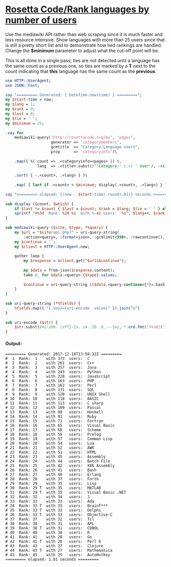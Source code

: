[1]: http://rosettacode.org/wiki/Rosetta_Code/Rank_languages_by_number_of_users

# [Rosetta Code/Rank languages by number of users][1]

Use the mediawiki API rather than web scraping since it is much faster and less resource intensive. Show languages with more than 25 users since that is still a pretty short list and to demonstrate how tied rankings are handled. Change the **$minimum** parameter to adjust what the cut-off point will be.



This is all done in a single pass; ties are not detected until a language has the same count as a previous one, so ties are marked by a **T** next to the count indicating that **this** language has the same count as the **previous**.

```perl
use HTTP::UserAgent;
use JSON::Fast;
 
say "========= Generated: { DateTime.new(time) } =========";
my $start-time = now;
my $lang = 1;
my $rank = 0;
my $last = 0;
my $tie = ' ';
my $minimum = 25;
 
.say for
    mediawiki-query('http://rosettacode.org/mw', 'pages',
                    generator => 'categorymembers',
                    gcmtitle  => "Category:Language users",
                    prop      => 'categoryinfo')\
 
    .map({ %( count => .<categoryinfo><pages> || 0,
              lang  => .<title>.subst(/^'Category:' (.+) ' User'/, ->$/ {$0}) ) })\
 
    .sort( { -.<count>, .<lang> } )\
 
    .map( { last if .<count> < $minimum; display(.<count>, .<lang>) } );
 
say "========= elapsed: {(now - $start-time).round(.01)} seconds =========";
 
sub display ($count, $which) {
    if $last != $count { $last = $count; $rank = $lang; $tie = ' ' } else { $tie = 'T' };
    sprintf "#%3d  Rank: %2d %s  with %-4s users:  %s", $lang++, $rank, $tie, $count, $which;
}
 
sub mediawiki-query ($site, $type, *%query) {
    my $url = "$site/api.php?" ~ uri-query-string(
        :action<query>, :format<json>, :gcmlimit<350>, :rawcontinue(), |%query);
    my $continue = '';
    my $client = HTTP::UserAgent.new;
 
    gather loop {
        my $response = $client.get("$url&$continue");
 
        my $data = from-json($response.content);
        take $_ for $data.<query>.{$type}.values;
 
        $continue = uri-query-string |($data.<query-continue>{*}».hash.hash or last);
    }
}
 
sub uri-query-string (*%fields) {
    %fields.map({ "{.key}={uri-encode .value}" }).join("&")
}
 
sub uri-encode ($str) {
    $str.subst(/<[\x00..\xff]-[a..zA..Z0..9_.~-]>/, *.ord.fmt('%%%02X'), :g)
}
```

#### Output:
```
========= Generated: 2017-12-18T13:50:32Z =========
#  1  Rank:  1    with 373  users:  C
#  2  Rank:  2    with 261  users:  C++
#  3  Rank:  3    with 257  users:  Java
#  4  Rank:  4    with 243  users:  Python
#  5  Rank:  5    with 228  users:  JavaScript
#  6  Rank:  6    with 163  users:  PHP
#  7  Rank:  7    with 162  users:  Perl
#  8  Rank:  8    with 131  users:  SQL
#  9  Rank:  9    with 120  users:  UNIX Shell
# 10  Rank: 10    with 118  users:  BASIC
# 11  Rank: 11    with 113  users:  C sharp
# 12  Rank: 12    with 109  users:  Pascal
# 13  Rank: 13    with 98   users:  Haskell
# 14  Rank: 14    with 91   users:  Ruby
# 15  Rank: 15    with 71   users:  Fortran
# 16  Rank: 16    with 65   users:  Visual Basic
# 17  Rank: 17    with 60   users:  Scheme
# 18  Rank: 18    with 59   users:  Prolog
# 19  Rank: 19    with 57   users:  Common Lisp
# 20  Rank: 20    with 54   users:  Lua
# 21  Rank: 21    with 52   users:  AWK
# 22  Rank: 22    with 51   users:  HTML
# 23  Rank: 23    with 45   users:  Assembly
# 24  Rank: 24    with 44   users:  Batch File
# 25  Rank: 25    with 42   users:  X86 Assembly
# 26  Rank: 26    with 41   users:  Bash
# 27  Rank: 27    with 40   users:  Erlang
# 28  Rank: 28    with 37   users:  Forth
# 29  Rank: 29    with 35   users:  Lisp
# 30  Rank: 29 T  with 35   users:  MATLAB
# 31  Rank: 29 T  with 35   users:  Visual Basic .NET
# 32  Rank: 32    with 34   users:  J
# 33  Rank: 33    with 33   users:  Ada
# 34  Rank: 33 T  with 33   users:  Brainf***
# 35  Rank: 33 T  with 33   users:  Delphi
# 36  Rank: 33 T  with 33   users:  Objective-C
# 37  Rank: 37    with 32   users:  Tcl
# 38  Rank: 38    with 31   users:  APL
# 39  Rank: 38 T  with 31   users:  COBOL
# 40  Rank: 40    with 30   users:  R
# 41  Rank: 41    with 28   users:  Go
# 42  Rank: 41 T  with 28   users:  Perl 6
# 43  Rank: 43    with 27   users:  Clojure
# 44  Rank: 43 T  with 27   users:  Mathematica
# 45  Rank: 45    with 25   users:  AutoHotkey
========= elapsed: 1.81 seconds =========
```